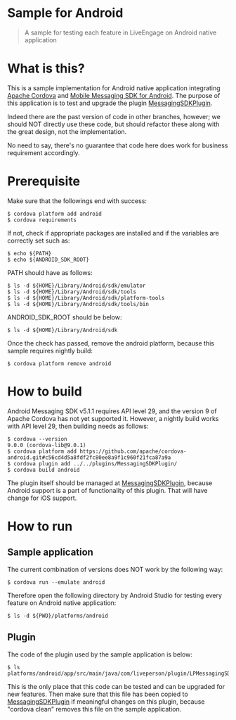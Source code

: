 # Sample for Android

> A sample for testing each feature in LiveEngage on Android native application

# What is this?

This is a sample implementation for Android native application integrating [Apache Cordova](https://cordova.apache.org/) and [Mobile Messaging SDK for Android](https://developers.liveperson.com/mobile-app-messaging-sdk-for-android-overview.html).
The purpose of this application is to test and upgrade the plugin [MessagingSDKPlugin](../../plugins/MessagingSDKPlugin/).

Indeed there are the past version of code in other branches, however; we should NOT directly use these code, but should refactor these along with the great design, not the implementation.

No need to say, there's no guarantee that code here does work for business requirement accordingly.

# Prerequisite

Make sure that the followings end with success:

```
$ cordova platform add android
$ cordova requirements
```

If not, check if appropriate packages are installed and if the variables are correctly set such as:

```
$ echo ${PATH}
$ echo ${ANDROID_SDK_ROOT}
```

PATH should have as follows:

```
$ ls -d ${HOME}/Library/Android/sdk/emulator
$ ls -d ${HOME}/Library/Android/sdk/tools
$ ls -d ${HOME}/Library/Android/sdk/platform-tools
$ ls -d ${HOME}/Library/Android/sdk/tools/bin
```

ANDROID_SDK_ROOT should be below:

```
$ ls -d ${HOME}/Library/Android/sdk
```

Once the check has passed, remove the android platform, because this sample requires nightly build:

```
$ cordova platform remove android
```

# How to build

Android Messaging SDK v5.1.1 requires API level 29, and the version 9 of Apache Cordova has not yet supported it.
However, a nightly build works with API level 29, then building needs as follows:

```
$ cordova --version
9.0.0 (cordova-lib@9.0.1)
$ cordova platform add https://github.com/apache/cordova-android.git#c56cd4d5a8fdf2fc80ee8a9f1c960f21fca87a9a
$ cordova plugin add ../../plugins/MessagingSDKPlugin/
$ cordova build android
```

The plugin itself should be managed at [MessagingSDKPlugin](../../plugins/MessagingSDKPlugin/), because Android support is a part of functionality of this plugin.
That will have change for iOS support.

# How to run

## Sample application

The current combination of versions does NOT work by the following way:

```
$ cordova run --emulate android
```

Therefore open the following directory by Android Studio for testing every feature on Android native application:

```
$ ls -d ${PWD}/platforms/android
```

## Plugin

The code of the plugin used by the sample application is below:

```
$ ls platforms/android/app/src/main/java/com/liveperson/plugin/LPMessagingSDK.java
```

This is the only place that this code can be tested and can be upgraded for new features.
Then make sure that this file has been copied to [MessagingSDKPlugin](../../plugins/MessagingSDKPlugin/src/android/) if meaningful changes on this plugin, because "cordova clean" removes this file on the sample application.
